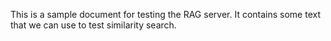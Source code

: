 
This is a sample document for testing the RAG server. 
It contains some text that we can use to test similarity search. 
